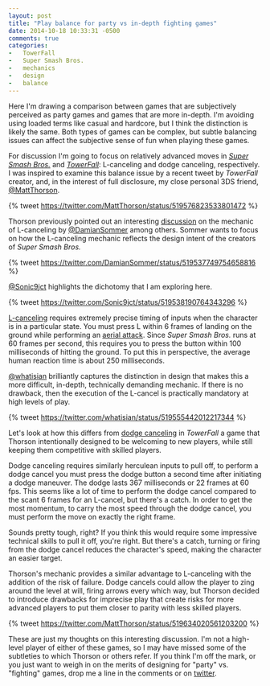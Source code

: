 ```yaml
---
layout: post
title: "Play balance for party vs in-depth fighting games"
date: 2014-10-18 10:33:31 -0500
comments: true
categories:
-   TowerFall
-   Super Smash Bros.
-   mechanics
-   design
-   balance
---
```


Here I'm drawing a comparison between games that are subjectively perceived as party games and games that are more in-depth.  I'm avoiding using loaded terms like casual and hardcore, but I think the distinction is likely the same.  Both types of games can be complex, but subtle balancing issues can affect the subjective sense of fun when playing these games.

For discussion I'm going to focus on relatively advanced moves in *[Super Smash Bros.](http://www.smashbros.com)* and *[TowerFall](http://www.towerfall-game.com/)*: L-canceling and dodge canceling, respectively.  I was inspired to examine this balance issue by a recent tweet by *TowerFall* creator, and, in the interest of full disclosure, my close personal 3DS friend, [@MattThorson](https://twitter.com/MattThorson).

{% tweet https://twitter.com/MattThorson/status/519576823533801472 %}

<!--more-->

Thorson previously pointed out an interesting [discussion](https://twitter.com/DamianSommer/status/519537228582633473) on the mechanic of L-canceling by [@DamianSommer](https://twitter.com/DamianSommer/status/519537228582633473) among others. Sommer wants to focus on how the L-canceling mechanic reflects the design intent of the creators of *Super Smash Bros.*

{% tweet https://twitter.com/DamianSommer/status/519537749754658816 %}

[@Sonic9jct](https://twitter.com/Sonic9jct) highlights the dichotomy that I am exploring here.

{% tweet https://twitter.com/Sonic9jct/status/519538190764343296 %}

[L-canceling](http://supersmashbros.wikia.com/wiki/L-canceling) requires extremely precise timing of inputs when the character is in a particular state.  You must press L within 6 frames of landing on the ground while performing an [aerial attack](http://supersmashbros.wikia.com/wiki/Aerial_attack).  Since *Super Smash Bros.* runs at 60 frames per second, this requires you to press the button within 100 milliseconds of hitting the ground.  To put this in perspective, the average human reaction time is about 250 milliseconds.

[@whatisian](https://twitter.com/whatisian) brilliantly captures the distinction in design that makes this a more difficult, in-depth, technically demanding mechanic.  If there is no drawback, then the execution of the L-cancel is practically mandatory at high levels of play.

{% tweet https://twitter.com/whatisian/status/519555442012217344 %}

Let's look at how this differs from [dodge canceling](http://steamcommunity.com/sharedfiles/filedetails/?id%3D250779585) in *TowerFall* a game that Thorson intentionally designed to be welcoming to new players, while still keeping them competitive with skilled players.

Dodge canceling requires similarly herculean inputs to pull off, to perform a dodge cancel you must press the dodge button a second time after initiating a dodge maneuver.  The dodge lasts 367 milliseconds or 22 frames at 60 fps.  This seems like a lot of time to perform the dodge cancel compared to the scant 6 frames for an L-cancel, but there's a catch.  In order to get the most momentum, to carry the most speed through the dodge cancel, you must perform the move on exactly the right frame.

Sounds pretty tough, right?  If you think this would require some impressive technical skills to pull it off, you're right.  But there's a catch, turning or firing from the dodge cancel reduces the character's speed, making the character an easier target.

Thorson's mechanic provides a similar advantage to L-canceling with the addition of the risk of failure.  Dodge cancels could allow the player to zing around the level at will, firing arrows every which way, but Thorson decided to introduce drawbacks for imprecise play that create risks for more advanced players to put them closer to parity with less skilled players.

{% tweet https://twitter.com/MattThorson/status/519634020561203200 %}

These are just my thoughts on this interesting discussion.  I'm not a high-level player of either of these games, so I may have missed some of the subtleties to which Thorson or others refer.  If you think I'm off the mark, or you just want to weigh in on the merits of designing for "party" vs. "fighting" games, drop me a line in the comments or on [twitter](https://twitter.com/zerosalife).
